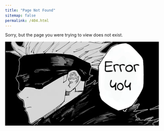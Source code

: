 ```yaml
---
title: "Page Not Found"
sitemap: false
permalink: /404.html
---
```


Sorry, but the page you were trying to view does not exist.

<p><img src="https://github.com/FelixDou/FelixDou.github.io/raw/86ba8bf5d0caf18d363e96d113f0b5fd5283bc2f/images/gojo_404.png" alt="404" style="max-width: 100%; height: auto;"></p>
